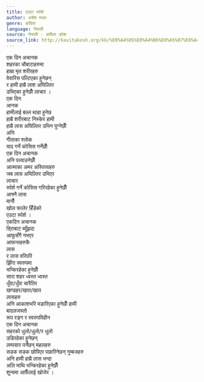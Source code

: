 ```yaml
---
title: एउटा र्स्पर्श
author: अशेष मल्ल
genre: कविता
language: नेपाली
source: नेपाली - कविता कोश
source_link: http://kavitakosh.org/kk/%E0%A4%85%E0%A4%B6%E0%A5%87%E0%A4%B7_%E0%A4%AE%E0%A4%B2%E0%A5%8D%E0%A4%B2
---
```


एक दिन अचानक  
शहरका चौबाटाहरुमा  
हाम्रा मृत शरीरहरु  
वेवारिस पल्टिएका हुनेछन्  
र हामी हाम्रै लाश अघिल्तिर  
उभिएका हुनेछौँ लाचार ।  
एक दिन  
आनक  
हामीलाई बल्ल थाहा हुनेछ  
हाम्रै शरीरबाट निस्केर हामी  
हाम्रै लास अघिल्तिर उभिन पुग्नेछौँ  
अनि  
गीताका श्लोक  
याद गर्ने कोसिस गर्नेछौँ  
एक दिन अचानक  
अनि पत्याउनेछौँ  
आत्माका अमर अस्तित्वहरु  
जब लास अघिल्तिर उभिएर  
लाचार  
र्स्पर्श गर्ने कोसिस गरिरहेका हुनेछौँ  
आफ्नै लास  
मानौँ  
खोल फालेर हिँडेको  
एउटा र्स्पर्श ।  
एकदिन अचानक  
न्रि्राबाट ब्यूँझदा  
आफूसँगै नभएर  
आफन्तहरुकै  
लास  
र लास वरिपरि  
झिँगा स्वरुपमा  
भन्किरहेका हुनेछौँ  
सारा शहर ध्वस्त ध्वस्त  
धुँवा/धुँवा चारैतिर  
खण्डहर/खात/खात  
लासहरु  
अनि आकाशभरि मडारिएका हुनेछौँ हामी  
बादलजस्तो  
रूप रङ्ग र स्वरुपविहीन  
एक दिन अचानक  
सहरको धुलो/धुलो/र धुलो  
उडिरहेका हुनेछन्  
लम्पसार पर्नेछन् महलहरु  
सडक सडक छोपिएर पछारिनेछन् गुम्बजहरु  
अनि हामी हाम्रै लास भन्दा  
अलि माथि भन्किरहेका हुनेछौँ  
शून्यमा आफैँलाई खोजेर ।
